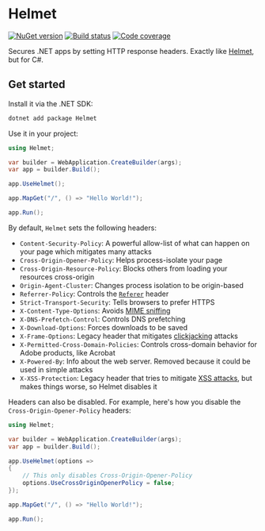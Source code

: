 # Helmet

[![NuGet version](https://buildstats.info/nuget/Helmet)](https://www.nuget.org/packages/Helmet/) [![Build status](https://github.com/marco-carvalho/helmet/actions/workflows/build.yml/badge.svg)](https://github.com/marco-carvalho/helmet/actions/workflows/build.yml/badge.svg) [![Code coverage](https://codecov.io/gh/marco-carvalho/helmet/branch/main/graph/badge.svg)](https://codecov.io/gh/marco-carvalho/helmet)

Secures .NET apps by setting HTTP response headers. Exactly like [Helmet](https://github.com/helmetjs/helmet), but for C#.

## Get started

Install it via the .NET SDK:

```sh
dotnet add package Helmet
```

Use it in your project:

```cs
using Helmet;

var builder = WebApplication.CreateBuilder(args);
var app = builder.Build();

app.UseHelmet();

app.MapGet("/", () => "Hello World!");

app.Run();
```

By default, `Helmet` sets the following headers:

- `Content-Security-Policy`: A powerful allow-list of what can happen on your page which mitigates many attacks
- `Cross-Origin-Opener-Policy`: Helps process-isolate your page
- `Cross-Origin-Resource-Policy`: Blocks others from loading your resources cross-origin
- `Origin-Agent-Cluster`: Changes process isolation to be origin-based
- `Referrer-Policy`: Controls the [`Referer`](https://developer.mozilla.org/en-US/docs/Web/HTTP/Headers/Referer) header
- `Strict-Transport-Security`: Tells browsers to prefer HTTPS
- `X-Content-Type-Options`: Avoids [MIME sniffing](https://developer.mozilla.org/en-US/docs/Web/HTTP/Basics_of_HTTP/MIME_types#mime_sniffing)
- `X-DNS-Prefetch-Control`: Controls DNS prefetching
- `X-Download-Options`: Forces downloads to be saved
- `X-Frame-Options`: Legacy header that mitigates [clickjacking](https://en.wikipedia.org/wiki/Clickjacking) attacks
- `X-Permitted-Cross-Domain-Policies`: Controls cross-domain behavior for Adobe products, like Acrobat
- `X-Powered-By`: Info about the web server. Removed because it could be used in simple attacks
- `X-XSS-Protection`: Legacy header that tries to mitigate [XSS attacks](https://developer.mozilla.org/en-US/docs/Glossary/Cross-site_scripting), but makes things worse, so Helmet disables it

Headers can also be disabled. For example, here's how you disable the `Cross-Origin-Opener-Policy` headers:

```cs
using Helmet;

var builder = WebApplication.CreateBuilder(args);
var app = builder.Build();

app.UseHelmet(options =>
{
    // This only disables Cross-Origin-Opener-Policy
    options.UseCrossOriginOpenerPolicy = false;
});

app.MapGet("/", () => "Hello World!");

app.Run();
```
